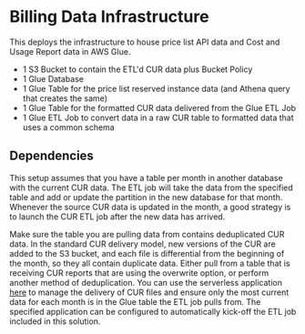 # Billing Data Infrastructure

This deploys the infrastructure to house price list API data and Cost and Usage Report data in AWS Glue.

+ 1 S3 Bucket to contain the ETL'd CUR data plus Bucket Policy
+ 1 Glue Database
+ 1 Glue Table for the price list reserved instance data (and Athena query that creates the same)
+ 1 Glue Table for the formatted CUR data delivered from the Glue ETL Job
+ 1 Glue ETL Job to convert data in a raw CUR table to formatted data that uses a common schema

## Dependencies
This setup assumes that you have a table per month in another database with the current CUR data. The ETL job will take the data from the specified table and add or update the partition in the new database for that month. Whenever the source CUR data is updated in the month, a good strategy is to launch the CUR ETL job after the new data has arrived. 

Make sure the table you are pulling data from contains deduplicated CUR data. In the standard CUR delivery model, new versions of the CUR are added to the S3 bucket, and each file is differential from the beginning of the month, so they all contain duplicate data. Either pull from a table that is receiving CUR reports that are using the overwrite option, or perform another method of deduplication. You can use the serverless application [here](#https://github.com/bamcis-io/AWSCURManager) to manage the delivery of CUR files and ensure only the most current data for each month is in the Glue table the ETL job pulls from. The specified application can be configured to automatically kick-off the ETL job included in this solution.